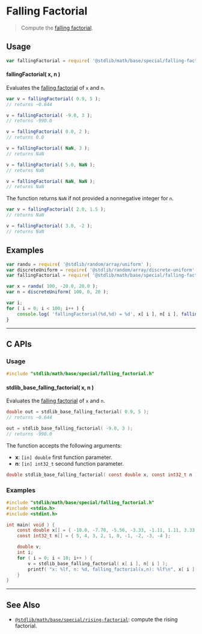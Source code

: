 <!--

@license Apache-2.0

Copyright (c) 2018 The Stdlib Authors.

Licensed under the Apache License, Version 2.0 (the "License");
you may not use this file except in compliance with the License.
You may obtain a copy of the License at

   http://www.apache.org/licenses/LICENSE-2.0

Unless required by applicable law or agreed to in writing, software
distributed under the License is distributed on an "AS IS" BASIS,
WITHOUT WARRANTIES OR CONDITIONS OF ANY KIND, either express or implied.
See the License for the specific language governing permissions and
limitations under the License.

-->

# Falling Factorial

> Compute the [falling factorial][falling-and-rising-factorials].

<section class="intro">

</section>

<!-- /.intro -->

<section class="usage">

## Usage

```javascript
var fallingFactorial = require( '@stdlib/math/base/special/falling-factorial' );
```

#### fallingFactorial( x, n )

Evaluates the [falling factorial][falling-and-rising-factorials] of `x` and `n`.

```javascript
var v = fallingFactorial( 0.9, 5 );
// returns ~0.644

v = fallingFactorial( -9.0, 3 );
// returns -990.0

v = fallingFactorial( 0.0, 2 );
// returns 0.0

v = fallingFactorial( NaN, 3 );
// returns NaN

v = fallingFactorial( 5.0, NaN );
// returns NaN

v = fallingFactorial( NaN, NaN );
// returns NaN
```

The function returns `NaN` if not provided a nonnegative integer for `n`.

```javascript
var v = fallingFactorial( 2.0, 1.5 );
// returns NaN

v = fallingFactorial( 3.0, -2 );
// returns NaN
```

</section>

<!-- /.usage -->

<section class="examples">

## Examples

<!-- eslint no-undef: "error" -->

```javascript
var randu = require( '@stdlib/random/array/uniform' );
var discreteUniform = require( '@stdlib/random/array/discrete-uniform' );
var fallingFactorial = require( '@stdlib/math/base/special/falling-factorial' );

var x = randu( 100, -20.0, 20.0 );
var n = discreteUniform( 100, 0, 20 );

var i;
for ( i = 0; i < 100; i++ ) {
    console.log( 'fallingFactorial(%d,%d) = %d', x[ i ], n[ i ], fallingFactorial( x[ i ], n[ i ] ) );
}
```

</section>

<!-- /.examples -->

<!-- C interface documentation. -->

* * *

<section class="c">

## C APIs

<!-- Section to include introductory text. Make sure to keep an empty line after the intro `section` element and another before the `/section` close. -->

<section class="intro">

</section>

<!-- /.intro -->

<!-- C usage documentation. -->

<section class="usage">

### Usage

```c
#include "stdlib/math/base/special/falling_factorial.h"
```

#### stdlib_base_falling_factorial( x, n )

Evaluates the [falling factorial][falling-and-rising-factorials] of `x` and `n`.

```c
double out = stdlib_base_falling_factorial( 0.9, 5 );
// returns ~0.644

out = stdlib_base_falling_factorial( -9.0, 3 );
// returns -990.0
```

The function accepts the following arguments:

-   **x**: `[in] double` first function parameter.
-   **n**: `[in] int32_t` second function parameter.

```c
double stdlib_base_falling_factorial( const double x, const int32_t n );
```

</section>

<!-- /.usage -->

<!-- C API usage notes. Make sure to keep an empty line after the `section` element and another before the `/section` close. -->

<section class="notes">

</section>

<!-- /.notes -->

<!-- C API usage examples. -->

<section class="examples">

### Examples

```c
#include "stdlib/math/base/special/falling_factorial.h"
#include <stdio.h>
#include <stdint.h>

int main( void ) {
    const double x[] = { -10.0, -7.78, -5.56, -3.33, -1.11, 1.11, 3.33, 5.56, 7.78, 10.0 };
    const int32_t n[] = { 5, 4, 3, 2, 1, 0, -1, -2, -3, -4 };

    double v;
    int i;
    for ( i = 0; i < 10; i++ ) {
        v = stdlib_base_falling_factorial( x[ i ], n[ i ] );
        printf( "x: %lf, n: %d, falling_factorial(x,n): %lf\n", x[ i ], n[ i ], v );
    }
}
```

</section>

<!-- /.examples -->

</section>

<!-- /.c -->

<!-- Section for related `stdlib` packages. Do not manually edit this section, as it is automatically populated. -->

<section class="related">

* * *

## See Also

-   <span class="package-name">[`@stdlib/math/base/special/rising-factorial`][@stdlib/math/base/special/rising-factorial]</span><span class="delimiter">: </span><span class="description">compute the rising factorial.</span>

</section>

<!-- /.related -->

<!-- Section for all links. Make sure to keep an empty line after the `section` element and another before the `/section` close. -->

<section class="links">

[falling-and-rising-factorials]: https://en.wikipedia.org/wiki/Falling_and_rising_factorials

<!-- <related-links> -->

[@stdlib/math/base/special/rising-factorial]: https://github.com/stdlib-js/stdlib/tree/develop/lib/node_modules/%40stdlib/math/base/special/rising-factorial

<!-- </related-links> -->

</section>

<!-- /.links -->
